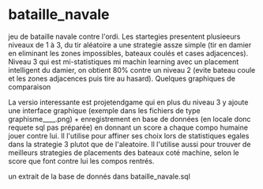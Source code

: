 # bataille_navale

jeu de bataille navale contre l'ordi. Les startegies presentent plusieeurs niveaux de 1 à 3, du tir aléatoire a une strategie assze simple (tir en damier en eliminant les zones impossibles, bateaux coulés et cases adjacences).
Niveau 3 qui est mi-statistiques mi machin learning avec un placement intelligent du damier, on obtient 80% contre un niveau 2 (evite bateau coule et les zones adjacences puis tire au hasard).
Quelques graphiques de comparaison 

La versio  interessante est projetendgame qui en plus du niveau 3 y ajoute une interface graphique (exemple dans les fichiers de type graphisme____.png) + enregistrement en base de données (en locale donc requete sql pas préparée) en donnant un score a chaque compo humaine jouer contre lui. Il l'utilise pour affiner ses choix lors de statistiques egales dans la strategie 3 plutot que de l'aleatoire. Il l'utilise aussi pour trouver de meilleurs strategies de placements des bateaux coté machine, selon le score que font contre lui les compos rentrés.

un extrait de la base de donnés dans bataille_navale.sql
